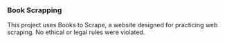 ### Book Scrapping
This project uses Books to Scrape, a website designed for practicing web scraping. No ethical or legal rules were violated.

